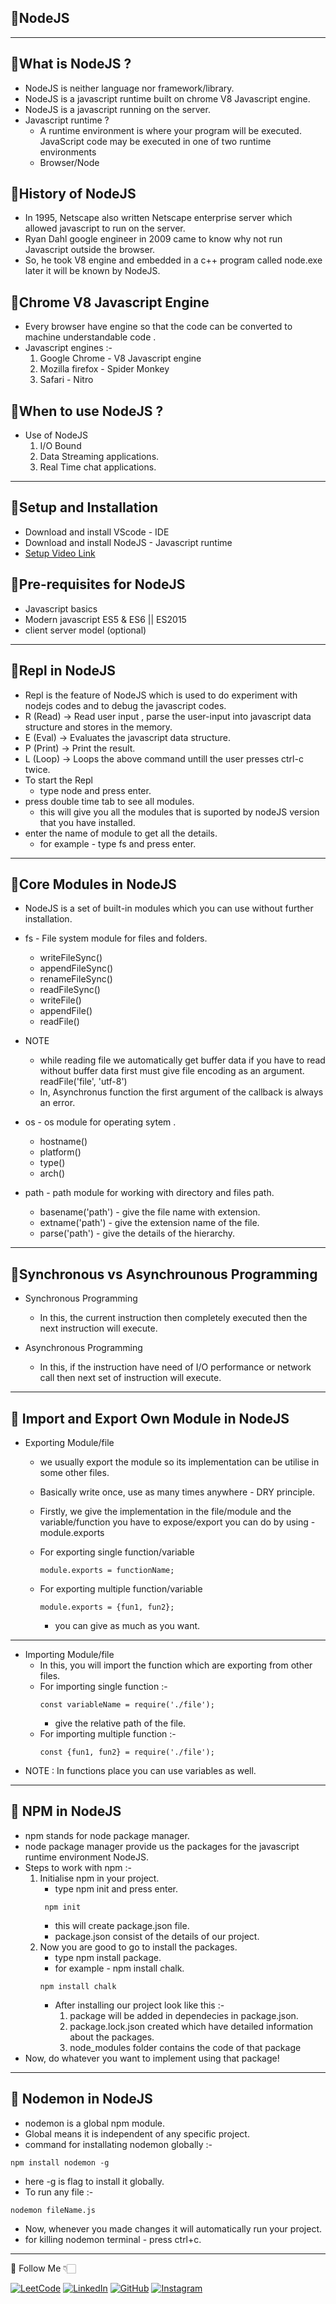 ## 🚀NodeJS

<hr style="border-color:#FF4500;">

## 🚀What is NodeJS ?

- NodeJS is neither language nor framework/library.
- NodeJS is a javascript runtime built on chrome V8 Javascript engine.
- NodeJS is a javascript running on the server.
- Javascript runtime ?
  - A runtime environment is where your program will be executed. JavaScript code may be executed in one of two runtime environments
  - Browser/Node

## 🚀History of NodeJS

- In 1995, Netscape also written Netscape enterprise server which allowed javascript to run on the server.
- Ryan Dahl google engineer in 2009 came to know why not run Javascript outside the browser.
- So, he took V8 engine and embedded in a c++ program called node.exe later it will be known by NodeJS.

## 🚀Chrome V8 Javascript Engine

- Every browser have engine so that the code can be converted to machine understandable code .
- Javascript engines :-
  1. Google Chrome - V8 Javascript engine
  2. Mozilla firefox - Spider Monkey
  3. Safari - Nitro

## 🚀When to use NodeJS ?

- Use of NodeJS
  1. I/O Bound
  2. Data Streaming applications.
  3. Real Time chat applications.

<hr style="border-color:#FF4500;">

## 🚀Setup and Installation

- Download and install VScode - IDE
- Download and install NodeJS - Javascript runtime
- [Setup Video Link](https://youtu.be/mIW_8dMQaUk)

## 🚀Pre-requisites for NodeJS

- Javascript basics
- Modern javascript ES5 & ES6 || ES2015
- client server model (optional)

<hr style="border-color:#FF4500;">

## 🚀Repl in NodeJS

- Repl is the feature of NodeJS which is used to do experiment with nodejs codes and to debug the javascript codes.
- R (Read) -> Read user input , parse the user-input into javascript data structure and stores in the memory.
- E (Eval) -> Evaluates the javascript data structure.
- P (Print) -> Print the result.
- L (Loop) -> Loops the above command untill the user presses ctrl-c twice.
- To start the Repl 
  - type node and press enter.
- press double time tab to see all modules.
  - this will give you all the modules that is suported by nodeJS version that you have installed.
- enter the name of module to get all the details.
  - for example - type fs and press enter.

<hr style="border-color:#FF4500;">

## 🚀Core Modules in NodeJS

- NodeJS is a set of built-in modules which you can use without further installation.
- fs - File system module for files and folders.
  - writeFileSync()
  - appendFileSync()
  - renameFileSync()
  - readFileSync()
  - writeFile()
  - appendFile()
  - readFile()
  
- NOTE 
  - while reading file we automatically get buffer data
            if you have to read without buffer data first must give file encoding as an argument. readFile('file', 'utf-8')
  - In, Asynchronus function the first argument of the callback is always an error.
- os - os module for operating sytem .
  - hostname()
  - platform()
  - type()
  - arch()
- path - path module for working with directory and files path.
  - basename('path') - give the file name with extension.
  - extname('path') - give the extension name of the file.
  - parse('path') - give the details of the hierarchy.

<hr style="border-color:#FF4500;">

## 🚀Synchronous vs Asynchrounous Programming 

- Synchronous Programming
  - In this, the current instruction then completely executed then the next instruction will execute.

- Asynchronous Programming
  - In this, if the instruction have need of I/O performance or network call then next set of instruction will execute.

<hr style="border-color:#FF4500;">

## 🚀 Import and Export Own Module in NodeJS

- Exporting Module/file
  - we usually export the module so its implementation can be utilise in some other files.
  
  - Basically write once, use as many times anywhere  - DRY principle.
  
  - Firstly, we give the implementation in the file/module and the variable/function you have to expose/export you can do  by using - module.exports
  
  - For exporting single function/variable
   
     ```
     module.exports = functionName;
     ```
  - For exporting multiple function/variable
    ```
    module.exports = {fun1, fun2};
    ```
    - you can give as much as you want.


<hr>

- Importing Module/file
  - In this, you will import the function which are exporting from other files.
  - For importing single function :-
    ```
    const variableName = require('./file');
    ```
    - give the relative path of the file.
  - For importing multiple function :-
    ```
    const {fun1, fun2} = require('./file');
    ```
- NOTE : In functions place you can use variables as well.


<hr style="border-color:#FF4500;">

## 🚀 NPM in NodeJS

- npm stands for node package manager.
- node package manager provide us the packages for the javascript runtime environment NodeJS.
- Steps to work with npm :-
  1. Initialise npm in your project.
     -  type npm init and press enter.
       ```
        npm init
       ```
     - this will create package.json file.
     - package.json consist of the details of our project.
  2. Now you are good to go to install the packages.
     - type npm install package.
     -  for example - npm install chalk.
       ```
      npm install chalk
       ```
     -  After installing our project look like this :-
        1. package will be added in dependecies in package.json.
        2. package.lock.json created which have detailed information about the packages.
        3. node_modules folder contains the code of that package
- Now, do whatever you want to implement using that package!


<hr style="border-color:#FF4500;">

## 🚀 Nodemon in NodeJS

- nodemon is a global npm module.
- Global means it is independent of any specific project.
- command for installating nodemon globally :-
```
npm install nodemon -g
```
- here -g is flag to install it globally.
- To run any file :-
```
nodemon fileName.js
```
- Now, whenever you made changes it will automatically run your project.
- for killing nodemon terminal - press ctrl+c.





<hr style="border-color:#FF4500;"> 
 🔗 Follow Me 👇🏻

[![LeetCode](https://img.shields.io/badge/LEETCODE-000000?style=for-the-badge&logo=LeetCode&logoColor=#d16c06)](https://leetcode.com/Amul-Sharma/)
[![LinkedIn](https://img.shields.io/badge/linkedin-%230077B5.svg?style=for-the-badge&logo=linkedin&logoColor=white)](https://www.linkedin.com/in/amulsharma12/)
[![GitHub](https://img.shields.io/badge/github-%23121011.svg?style=for-the-badge&logo=github&logoColor=white)](https://github.com/AmulSharma12)
[![Instagram](https://img.shields.io/badge/Instagram-%23E4405F.svg?style=for-the-badge&logo=Instagram&logoColor=white)](https://www.instagram.com/amul_op____/)
